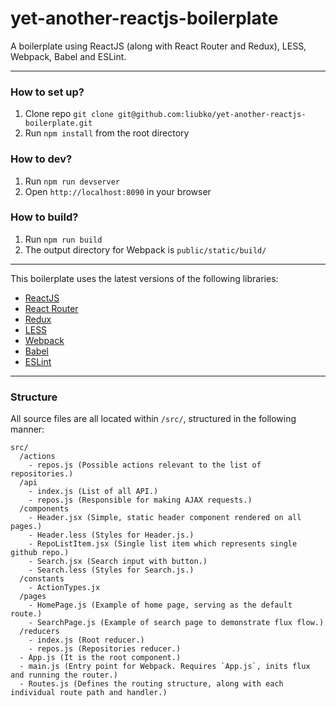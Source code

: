 yet-another-reactjs-boilerplate
============

A boilerplate using ReactJS (along with React Router and Redux), LESS, Webpack, Babel and ESLint.

---

### How to set up?
1. Clone repo `git clone git@github.com:liubko/yet-another-reactjs-boilerplate.git`
2. Run `npm install` from the root directory

### How to dev?
1. Run `npm run devserver`
2. Open `http://localhost:8090` in your browser

### How to build?
1. Run `npm run build`
2. The output directory for Webpack is `public/static/build/`

---

This boilerplate uses the latest versions of the following libraries:
- [ReactJS](https://github.com/facebook/react)
- [React Router](https://github.com/rackt/react-router)
- [Redux](https://github.com/rackt/redux)
- [LESS](https://github.com/less/less.js)
- [Webpack](https://github.com/webpack/webpack)
- [Babel](https://github.com/babel/babel)
- [ESLint](https://github.com/eslint/eslint)

---

### Structure
All source files are all located within `/src/`, structured in the following manner:

```
src/
  /actions
    - repos.js (Possible actions relevant to the list of repositories.)
  /api
    - index.js (List of all API.)
    - repos.js (Responsible for making AJAX requests.)
  /components
    - Header.jsx (Simple, static header component rendered on all pages.)
    - Header.less (Styles for Header.js.)
    - RepoListItem.jsx (Single list item which represents single github repo.)
    - Search.jsx (Search input with button.)
    - Search.less (Styles for Search.js.)
  /constants
    - ActionTypes.jx
  /pages
    - HomePage.js (Example of home page, serving as the default route.)
    - SearchPage.js (Example of search page to demonstrate flux flow.)
  /reducers
    - index.js (Root reducer.)
    - repos.js (Repositories reducer.)
  - App.js (It is the root component.)
  - main.js (Entry point for Webpack. Requires `App.js`, inits flux and running the router.)
  - Routes.js (Defines the routing structure, along with each individual route path and handler.)
```
